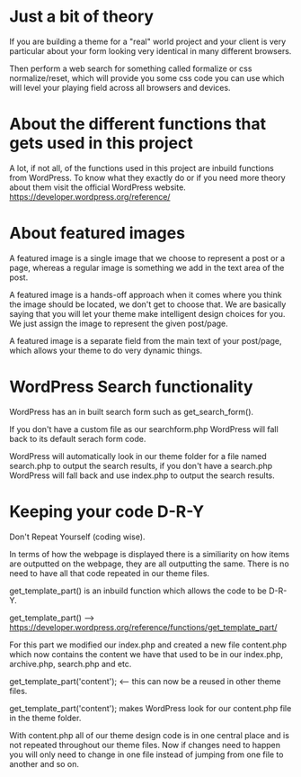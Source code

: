 # Just a bit of theory

If you are building a theme for a "real" world project and your client is very particular about your form looking very identical
in many different browsers.

Then perform a web search for something called formalize or css normalize/reset, which will provide you some css code you can use which
will level your playing field across all browsers and devices.

# About the different functions that gets used in this project
A lot, if not all, of the functions used in this project are inbuild functions from WordPress.
To know what they exactly do or if you need more theory about them visit the official WordPress website.
https://developer.wordpress.org/reference/

# About featured images
A featured image is a single image that we choose to represent a post or a page,
whereas a regular image is something we add in the text area of the post.

A featured image is a hands-off approach when it comes where you think the image should be located,
we don't get to choose that. We are basically saying that you will let your theme make intelligent design choices for you.
We just assign the image to represent the given post/page.

A featured image is a separate field from the main text of your post/page, which allows your theme to do very dynamic things.

# WordPress Search functionality
WordPress has an in built search form such as get_search_form().

If you don't have a custom file as our searchform.php WordPress will fall back to its default serach form code.

WordPress will automatically look in our theme folder for a file named search.php to output the search results, if you don't have
a search.php WordPress will fall back and use index.php to output the search results.

# Keeping your code D-R-Y
Don't Repeat Yourself (coding wise).

In terms of how the webpage is displayed there is a similiarity on how items are outputted on the webpage, they are
all outputting the same.
There is no need to have all that code repeated in our theme files.

get_template_part() is an inbuild function which allows the code to be D-R-Y.

get_template_part() --> https://developer.wordpress.org/reference/functions/get_template_part/

For this part we modified our index.php and created a new file content.php which now contains the content we have
that used to be in our index.php, archive.php, search.php and etc.

get_template_part('content'); <-- this can now be a reused in other theme files.

get_template_part('content'); makes WordPress look for our content.php file in the theme folder.

With content.php all of our theme design code is in one central place and is not repeated throughout our theme files.
Now if changes need to happen you will only need to change in one file instead of jumping from one file to another and so on.
